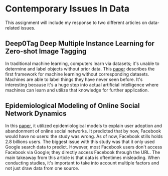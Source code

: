 # Contemporary Issues In Data

This assignment will include my response to two different articles on data-related issues.

## Deep0Tag Deep Multiple Instance Learning for Zero-shot Image Tagging

In traditional machine learning, computers learn via datasets; it's unable to determine and label objects without prior data. This [paper](https://salman-h-khan.github.io/papers/TMM19.pdf) describes the first framework for machine learning without corresponding datasets. Machines are able to label things they have never seen before. It's interesting because it's a huge step into actual artificial intelligence where machines can learn and utilize that knowledge for further application.

## Epidemiological Modeling of Online Social Network Dynamics

In this [paper](https://www.researchgate.net/publication/259783329_Epidemiological_modeling_of_online_social_network_dynamics), it utilized epidemiological models to explain user adoption and abandonment of online social networks. It predicted that by now, Facebook would have no users: the study was wrong. As of now, Facebook stills holds 2.8 billions users. The biggest issue with this study was that it only used Google search data to predict. However, most Facebook users don't access Facebook via Google; they directly access Facebook through the URL. The main takeaway from this article is that data is oftentimes misleading. When conducting studies, it's important to take into account multiple factors and not just draw data from one source.
